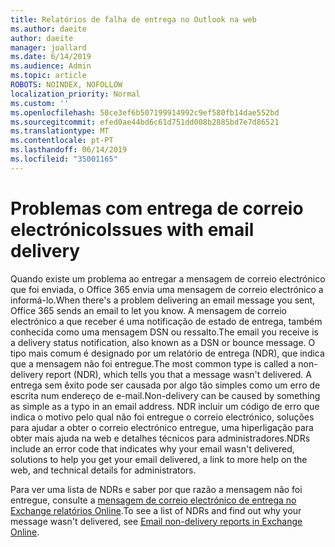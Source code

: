 ```yaml
---
title: Relatórios de falha de entrega no Outlook na web
ms.author: daeite
author: daeite
manager: joallard
ms.date: 6/14/2019
ms.audience: Admin
ms.topic: article
ROBOTS: NOINDEX, NOFOLLOW
localization_priority: Normal
ms.custom: ''
ms.openlocfilehash: 50ce3ef6b507199914992c9ef580fb14dae552bd
ms.sourcegitcommit: efed0ae44bd6c61d751dd008b2885bd7e7d86521
ms.translationtype: MT
ms.contentlocale: pt-PT
ms.lasthandoff: 06/14/2019
ms.locfileid: "35001165"
---
```

# <a name="issues-with-email-delivery"></a><span data-ttu-id="e773f-102">Problemas com entrega de correio electrónico</span><span class="sxs-lookup"><span data-stu-id="e773f-102">Issues with email delivery</span></span>

<span data-ttu-id="e773f-103">Quando existe um problema ao entregar a mensagem de correio electrónico que foi enviada, o Office 365 envia uma mensagem de correio electrónico a informá-lo.</span><span class="sxs-lookup"><span data-stu-id="e773f-103">When there's a problem delivering an email message you sent, Office 365 sends an email to let you know.</span></span> <span data-ttu-id="e773f-104">A mensagem de correio electrónico a que receber é uma notificação de estado de entrega, também conhecida como uma mensagem DSN ou ressalto.</span><span class="sxs-lookup"><span data-stu-id="e773f-104">The email you receive is a delivery status notification, also known as a DSN or bounce message.</span></span> <span data-ttu-id="e773f-105">O tipo mais comum é designado por um relatório de entrega (NDR), que indica que a mensagem não foi entregue.</span><span class="sxs-lookup"><span data-stu-id="e773f-105">The most common type is called a non-delivery report (NDR), which tells you that a message wasn't delivered.</span></span> <span data-ttu-id="e773f-106">A entrega sem êxito pode ser causada por algo tão simples como um erro de escrita num endereço de e-mail.</span><span class="sxs-lookup"><span data-stu-id="e773f-106">Non-delivery can be caused by something as simple as a typo in an email address.</span></span> <span data-ttu-id="e773f-107">NDR incluir um código de erro que indica o motivo pelo qual não foi entregue o correio electrónico, soluções para ajudar a obter o correio electrónico entregue, uma hiperligação para obter mais ajuda na web e detalhes técnicos para administradores.</span><span class="sxs-lookup"><span data-stu-id="e773f-107">NDRs include an error code that indicates why your email wasn't delivered, solutions to help you get your email delivered, a link to more help on the web, and technical details for administrators.</span></span>

<span data-ttu-id="e773f-108">Para ver uma lista de NDRs e saber por que razão a mensagem não foi entregue, consulte a [mensagem de correio electrónico de entrega no Exchange relatórios Online](https://docs.microsoft.com/exchange/mail-flow-best-practices/non-delivery-reports-in-exchange-online/non-delivery-reports-in-exchange-online).</span><span class="sxs-lookup"><span data-stu-id="e773f-108">To see a list of NDRs and find out why your message wasn't delivered, see [Email non-delivery reports in Exchange Online](https://docs.microsoft.com/exchange/mail-flow-best-practices/non-delivery-reports-in-exchange-online/non-delivery-reports-in-exchange-online).</span></span>